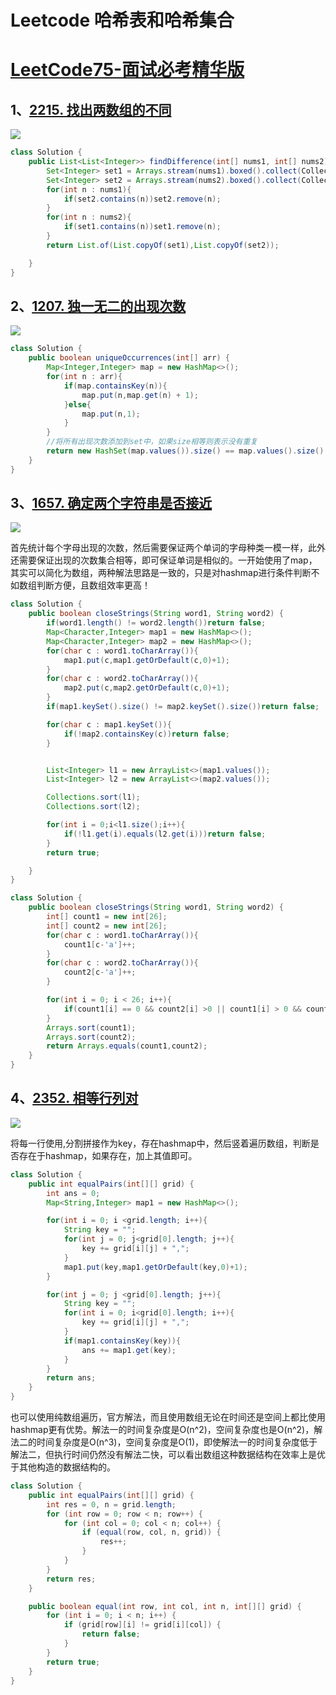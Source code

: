 # Leetcode 哈希表和哈希集合


# [LeetCode75-面试必考精华版](https://leetcode.cn/studyplan/leetcode-75/)

## 1、[2215. 找出两数组的不同](https://leetcode.cn/problems/find-the-difference-of-two-arrays/)

![](https://image.okzhp.xyz/img/20240127214457.png)

```java
class Solution {
    public List<List<Integer>> findDifference(int[] nums1, int[] nums2) {
        Set<Integer> set1 = Arrays.stream(nums1).boxed().collect(Collectors.toSet());
        Set<Integer> set2 = Arrays.stream(nums2).boxed().collect(Collectors.toSet());
        for(int n : nums1){
            if(set2.contains(n))set2.remove(n);
        }
        for(int n : nums2){
            if(set1.contains(n))set1.remove(n);
        }
        return List.of(List.copyOf(set1),List.copyOf(set2));

    }
}
```

## 2、[1207. 独一无二的出现次数](https://leetcode.cn/problems/unique-number-of-occurrences/)

![](https://image.okzhp.xyz/img/20240127214550.png)

```java
class Solution {
    public boolean uniqueOccurrences(int[] arr) {
        Map<Integer,Integer> map = new HashMap<>();
        for(int n : arr){
            if(map.containsKey(n)){
                map.put(n,map.get(n) + 1);
            }else{
                map.put(n,1);
            }
        }
        //将所有出现次数添加到set中，如果size相等则表示没有重复
        return new HashSet(map.values()).size() == map.values().size() ? true : false;
    }
}
```

## 3、[1657. 确定两个字符串是否接近](https://leetcode.cn/problems/determine-if-two-strings-are-close/)

![](https://image.okzhp.xyz/img/20240127222803.png)

首先统计每个字母出现的次数，然后需要保证两个单词的字母种类一模一样，此外还需要保证出现的次数集合相等，即可保证单词是相似的。一开始使用了map，其实可以简化为数组，两种解法思路是一致的，只是对hashmap进行条件判断不如数组判断方便，且数组效率更高！

```java
class Solution {
    public boolean closeStrings(String word1, String word2) {
        if(word1.length() != word2.length())return false;
        Map<Character,Integer> map1 = new HashMap<>();
        Map<Character,Integer> map2 = new HashMap<>();
        for(char c : word1.toCharArray()){
            map1.put(c,map1.getOrDefault(c,0)+1);
        }
        for(char c : word2.toCharArray()){
            map2.put(c,map2.getOrDefault(c,0)+1);
        }
        if(map1.keySet().size() != map2.keySet().size())return false;

        for(char c : map1.keySet()){
            if(!map2.containsKey(c))return false;
        }


        List<Integer> l1 = new ArrayList<>(map1.values());
        List<Integer> l2 = new ArrayList<>(map2.values());

        Collections.sort(l1);
        Collections.sort(l2);

        for(int i = 0;i<l1.size();i++){
            if(!l1.get(i).equals(l2.get(i)))return false;
        }
        return true;

    }
}
```

```java
class Solution {
    public boolean closeStrings(String word1, String word2) {
        int[] count1 = new int[26];
        int[] count2 = new int[26];
        for(char c : word1.toCharArray()){
            count1[c-'a']++;
        }
        for(char c : word2.toCharArray()){
            count2[c-'a']++;
        }

        for(int i = 0; i < 26; i++){
            if(count1[i] == 0 && count2[i] >0 || count1[i] > 0 && count2[i] == 0)return false;
        }
        Arrays.sort(count1);
        Arrays.sort(count2);
        return Arrays.equals(count1,count2);
    }
}
```

## 4、[2352. 相等行列对](https://leetcode.cn/problems/equal-row-and-column-pairs/)

![](https://image.okzhp.xyz/img/20240127225522.png)

将每一行使用,分割拼接作为key，存在hashmap中，然后竖着遍历数组，判断是否存在于hashmap，如果存在，加上其值即可。

```java
class Solution {
    public int equalPairs(int[][] grid) {
        int ans = 0;
        Map<String,Integer> map1 = new HashMap<>();      

        for(int i = 0; i <grid.length; i++){
            String key = "";
            for(int j = 0; j<grid[0].length; j++){
                key += grid[i][j] + ",";
            }
            map1.put(key,map1.getOrDefault(key,0)+1);
        }

        for(int j = 0; j <grid[0].length; j++){
            String key = "";
            for(int i = 0; i<grid[0].length; i++){
                key += grid[i][j] + ",";
            }
            if(map1.containsKey(key)){
                ans += map1.get(key);
            }
        }
        return ans;
    }
}
```

也可以使用纯数组遍历，官方解法，而且使用数组无论在时间还是空间上都比使用hashmap更有优势。解法一的时间复杂度是O(n^2)，空间复杂度也是O(n^2)，解法二的时间复杂度是O(n^3)，空间复杂度是O(1)，即使解法一的时间复杂度低于解法二，但执行时间仍然没有解法二快，可以看出数组这种数据结构在效率上是优于其他构造的数据结构的。

```java
class Solution {
    public int equalPairs(int[][] grid) {
        int res = 0, n = grid.length;
        for (int row = 0; row < n; row++) {
            for (int col = 0; col < n; col++) {
                if (equal(row, col, n, grid)) {
                    res++;
                }
            }
        }
        return res;
    }

    public boolean equal(int row, int col, int n, int[][] grid) {
        for (int i = 0; i < n; i++) {
            if (grid[row][i] != grid[i][col]) {
                return false;
            }
        }
        return true;
    }
}
```



